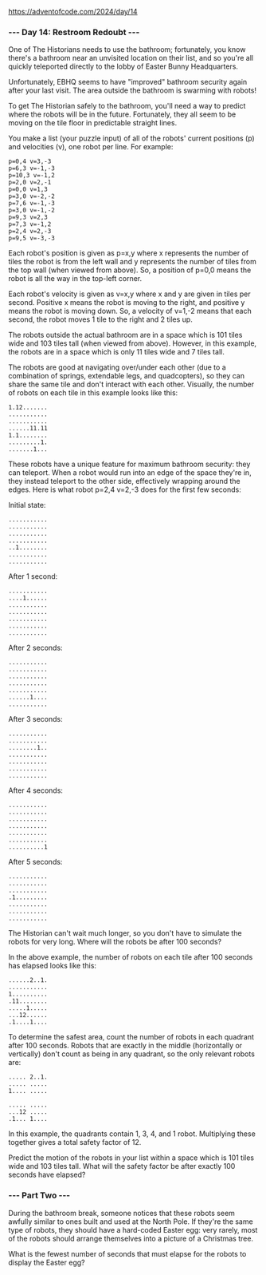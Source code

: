https://adventofcode.com/2024/day/14

### --- Day 14: Restroom Redoubt ---

One of The Historians needs to use the bathroom; fortunately, you know there's a bathroom near an unvisited location on
their list, and so you're all quickly teleported directly to the lobby of Easter Bunny Headquarters.

Unfortunately, EBHQ seems to have "improved" bathroom security again after your last visit. The area outside the
bathroom is swarming with robots!

To get The Historian safely to the bathroom, you'll need a way to predict where the robots will be in the future.
Fortunately, they all seem to be moving on the tile floor in predictable straight lines.

You make a list (your puzzle input) of all of the robots' current positions (p) and velocities (v), one robot per line.
For example:

```
p=0,4 v=3,-3
p=6,3 v=-1,-3
p=10,3 v=-1,2
p=2,0 v=2,-1
p=0,0 v=1,3
p=3,0 v=-2,-2
p=7,6 v=-1,-3
p=3,0 v=-1,-2
p=9,3 v=2,3
p=7,3 v=-1,2
p=2,4 v=2,-3
p=9,5 v=-3,-3
```

Each robot's position is given as p=x,y where x represents the number of tiles the robot is from the left wall and y
represents the number of tiles from the top wall (when viewed from above). So, a position of p=0,0 means the robot is
all the way in the top-left corner.

Each robot's velocity is given as v=x,y where x and y are given in tiles per second. Positive x means the robot is
moving to the right, and positive y means the robot is moving down. So, a velocity of v=1,-2 means that each second, the
robot moves 1 tile to the right and 2 tiles up.

The robots outside the actual bathroom are in a space which is 101 tiles wide and 103 tiles tall (when viewed from
above). However, in this example, the robots are in a space which is only 11 tiles wide and 7 tiles tall.

The robots are good at navigating over/under each other (due to a combination of springs, extendable legs, and
quadcopters), so they can share the same tile and don't interact with each other. Visually, the number of robots on each
tile in this example looks like this:

```
1.12.......
...........
...........
......11.11
1.1........
.........1.
.......1...
```

These robots have a unique feature for maximum bathroom security: they can teleport. When a robot would run into an edge
of the space they're in, they instead teleport to the other side, effectively wrapping around the edges. Here is what
robot p=2,4 v=2,-3 does for the first few seconds:

Initial state:

```
...........
...........
...........
...........
..1........
...........
...........
```

After 1 second:

```
...........
....1......
...........
...........
...........
...........
...........
```

After 2 seconds:

```
...........
...........
...........
...........
...........
......1....
...........
```

After 3 seconds:

```
...........
...........
........1..
...........
...........
...........
...........
```

After 4 seconds:

```
...........
...........
...........
...........
...........
...........
..........1
```

After 5 seconds:

```
...........
...........
...........
.1.........
...........
...........
...........
```

The Historian can't wait much longer, so you don't have to simulate the robots for very long. Where will the robots be
after 100 seconds?

In the above example, the number of robots on each tile after 100 seconds has elapsed looks like this:

```
......2..1.
...........
1..........
.11........
.....1.....
...12......
.1....1....
```

To determine the safest area, count the number of robots in each quadrant after 100 seconds. Robots that are exactly in
the middle (horizontally or vertically) don't count as being in any quadrant, so the only relevant robots are:

```
..... 2..1.
..... .....
1.... .....

..... .....
...12 .....
.1... 1....
```

In this example, the quadrants contain 1, 3, 4, and 1 robot. Multiplying these together gives a total safety factor of
12.

Predict the motion of the robots in your list within a space which is 101 tiles wide and 103 tiles tall. What will the
safety factor be after exactly 100 seconds have elapsed?

### --- Part Two ---

During the bathroom break, someone notices that these robots seem awfully similar to ones built and used at the North
Pole. If they're the same type of robots, they should have a hard-coded Easter egg: very rarely, most of the robots
should arrange themselves into a picture of a Christmas tree.

What is the fewest number of seconds that must elapse for the robots to display the Easter egg?
